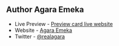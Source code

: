 
## Author Agara Emeka


- Live Preview - [Preview card live website](https://agara-preview-card.netlify.app/)
- Website - [Agara Emeka ](https://www.emekaagara.com)
- Twitter - [@realagara](https://www.twitter.com/@realagara)

